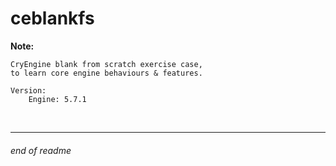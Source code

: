 # ceblankfs

__Note:__
```
CryEngine blank from scratch exercise case,
to learn core engine behaviours & features.

Version:
    Engine: 5.7.1
```

<br>

---

###### end of readme